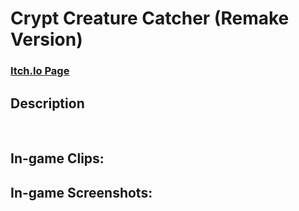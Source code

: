 <h1>Crypt Creature Catcher (Remake Version)</h1>

### [Itch.Io Page](https://evernightstudios.itch.io/crypt-creature-catcher)

<h2>Description</h2>
<p>

</p>
<p>

<br />

<h2>In-game Clips:</h2>

<h2>In-game Screenshots:</h2>
